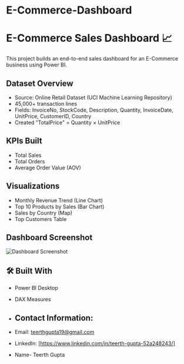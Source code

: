 # E-Commerce-Dashboard
# E-Commerce Sales Dashboard 📈

This project builds an end-to-end sales dashboard for an E-Commerce business using Power BI.

##  Dataset Overview

- Source: Online Retail Dataset (UCI Machine Learning Repository)
- 45,000+ transaction lines
- Fields: InvoiceNo, StockCode, Description, Quantity, InvoiceDate, UnitPrice, CustomerID, Country
- Created "TotalPrice" = Quantity × UnitPrice

##  KPIs Built

- Total Sales
- Total Orders
- Average Order Value (AOV)

##  Visualizations

- Monthly Revenue Trend (Line Chart)
- Top 10 Products by Sales (Bar Chart)
- Sales by Country (Map)
- Top Customers Table

##  Dashboard Screenshot

![Dashboard Screenshot](images/dashboard_screenshot.png)

## 🛠 Built With

- Power BI Desktop
- DAX Measures

- ## Contact Information:
- Email: teerthgupta19@gmail.com
- LinkedIn: [https://www.linkedin.com/in/teerth-gupta-52a248243/]
- Name- Teerth Gupta


